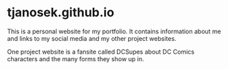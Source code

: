 # tjanosek.github.io
This is a personal website for my portfolio.
It contains information about me and links to my social media and my other project websites.

One project website is a fansite called DCSupes about DC Comics characters and the many forms they show up in.
